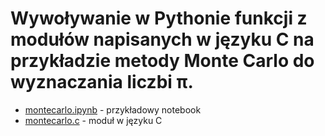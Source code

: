 # Wywoływanie w Pythonie funkcji z modułów napisanych w języku C na przykładzie metody Monte Carlo do wyznaczania liczbi π.

- <a href='montecarlo.ipynb'>montecarlo.ipynb</a> - przykładowy notebook
- <a href='montecarlo.c'>montecarlo.c</a> - moduł w języku C
